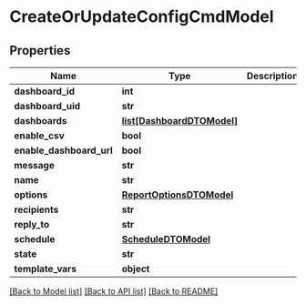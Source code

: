 # CreateOrUpdateConfigCmdModel

## Properties
Name | Type | Description | Notes
------------ | ------------- | ------------- | -------------
**dashboard_id** | **int** |  | [optional] 
**dashboard_uid** | **str** |  | [optional] 
**dashboards** | [**list[DashboardDTOModel]**](DashboardDTOModel.md) |  | [optional] 
**enable_csv** | **bool** |  | [optional] 
**enable_dashboard_url** | **bool** |  | [optional] 
**message** | **str** |  | [optional] 
**name** | **str** |  | [optional] 
**options** | [**ReportOptionsDTOModel**](ReportOptionsDTOModel.md) |  | [optional] 
**recipients** | **str** |  | [optional] 
**reply_to** | **str** |  | [optional] 
**schedule** | [**ScheduleDTOModel**](ScheduleDTOModel.md) |  | [optional] 
**state** | **str** |  | [optional] 
**template_vars** | **object** |  | [optional] 

[[Back to Model list]](../README.md#documentation-for-models) [[Back to API list]](../README.md#documentation-for-api-endpoints) [[Back to README]](../README.md)


